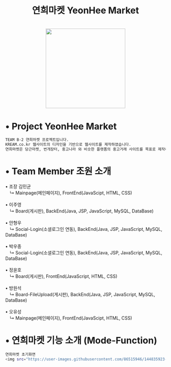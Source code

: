 <h1 align="center"> 연희마켓 YeonHee Market </h1>

<h1 align="center"> <img src="https://user-images.githubusercontent.com/86515946/144834647-f880f7ee-8035-43bb-ae3b-931bedcda581.png" width="250px" > </h1>

# • Project YeonHee Market 
```sh
TEAM B-2 연희마켓 프로젝트입니다.
KREAM.co.kr 웹사이트의 디자인을 기반으로 웹사이트를 제작하였습니다.
연희마켓은 당근마켓, 번개장터, 중고나라 와 비슷한 플랫폼의 중고거래 사이트를 목표로 제작하였습니다.
```

# • Team Member 조원 소개

• 조장 김민균 <br>
　↳ Mainpage(메인페이지), FrontEnd(JavaScipt, HTML, CSS)<br>
 <br>
• 이주영 <br>
　↳ Board(게시판), BackEnd(Java, JSP, JavaScript, MySQL, DataBase)<br>
 <br>
• 안형우 <br>
　↳ Social-Login(소셜로그인 연동), BackEnd(Java, JSP, JavaScript, MySQL, DataBase)<br>
 <br>
• 박우종 <br>
　↳ Social-Login(소셜로그인 연동), BackEnd(Java, JSP, JavaScript, MySQL, DataBase)<br>
 <br>
• 정윤호 <br>
　↳ Board(게시판), FrontEnd(JavaScript, HTML, CSS)<br>
 <br>
• 방원석 <br>
　↳ Board-FileUpload(게시판), BackEnd(Java, JSP, JavaScript, MySQL, DataBase)<br>
 <br>
• 오유성 <br>
　↳ Mainpage(메인페이지), FrontEnd(JavaScipt, HTML, CSS)

# • 연희마켓 기능 소개 (Mode-Function)
```sh
연희마켓 초기화면 
<img src="https://user-images.githubusercontent.com/86515946/144835923-070edc67-1793-4781-b10c-9e8eeab27040.png"

```
